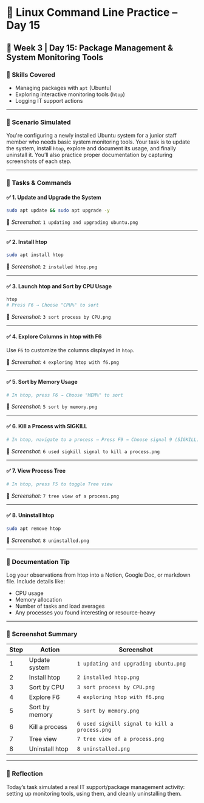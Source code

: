 # 🐧 Linux Command Line Practice – Day 15

## 📅 Week 3 | Day 15: Package Management & System Monitoring Tools

### 🧠 Skills Covered
- Managing packages with `apt` (Ubuntu)
- Exploring interactive monitoring tools (`htop`)
- Logging IT support actions

---

### 📘 Scenario Simulated
You're configuring a newly installed Ubuntu system for a junior staff member who needs basic system monitoring tools. Your task is to update the system, install `htop`, explore and document its usage, and finally uninstall it. You’ll also practice proper documentation by capturing screenshots of each step.

---

### 💼 Tasks & Commands

#### ✅ 1. Update and Upgrade the System
```bash
sudo apt update && sudo apt upgrade -y
```
📸 *Screenshot:* `1 updating and upgrading ubuntu.png`

---

#### ✅ 2. Install htop
```bash
sudo apt install htop 
```
📸 *Screenshot:* `2 installed htop.png`

---

#### ✅ 3. Launch htop and Sort by CPU Usage
```bash
htop
# Press F6 → Choose "CPU%" to sort
```
📸 *Screenshot:* `3 sort process by CPU.png`

---

#### ✅ 4. Explore Columns in htop with F6
Use `F6` to customize the columns displayed in `htop`.

📸 *Screenshot:* `4 exploring htop with f6.png`

---

#### ✅ 5. Sort by Memory Usage
```bash
# In htop, press F6 → Choose "MEM%" to sort
```
📸 *Screenshot:* `5 sort by memory.png`

---

#### ✅ 6. Kill a Process with SIGKILL
```bash
# In htop, navigate to a process → Press F9 → Choose signal 9 (SIGKILL)
```
📸 *Screenshot:* `6 used sigkill signal to kill a process.png`

---

#### ✅ 7. View Process Tree
```bash
# In htop, press F5 to toggle Tree view
```
📸 *Screenshot:* `7 tree view of a process.png`

---

#### ✅ 8. Uninstall htop
```bash
sudo apt remove htop 
```
📸 *Screenshot:* `8 uninstalled.png`

---

### 📄 Documentation Tip
Log your observations from htop into a Notion, Google Doc, or markdown file. Include details like:
- CPU usage
- Memory allocation
- Number of tasks and load averages
- Any processes you found interesting or resource-heavy

---

### 📁 Screenshot Summary

| Step | Action | Screenshot |
|------|--------|------------|
| 1 | Update system | `1 updating and upgrading ubuntu.png` |
| 2 | Install htop | `2 installed htop.png` |
| 3 | Sort by CPU | `3 sort process by CPU.png` |
| 4 | Explore F6 | `4 exploring htop with f6.png` |
| 5 | Sort by memory | `5 sort by memory.png` |
| 6 | Kill a process | `6 used sigkill signal to kill a process.png` |
| 7 | Tree view | `7 tree view of a process.png` |
| 8 | Uninstall htop | `8 uninstalled.png` |

---

### 🧩 Reflection
Today’s task simulated a real IT support/package management activity: setting up monitoring tools, using them, and cleanly uninstalling them. 
